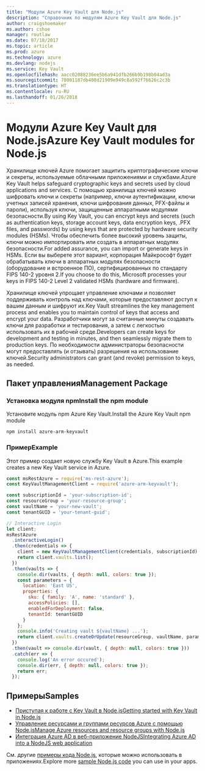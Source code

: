 ```yaml
---
title: "Модули Azure Key Vault для Node.js"
description: "Справочник по модулям Azure Key Vault для Node.js"
author: craigshoemaker
ms.author: cshoe
manager: routlaw
ms.date: 07/18/2017
ms.topic: article
ms.prod: azure
ms.technology: azure
ms.devlang: nodejs
ms.service: Key Vault
ms.openlocfilehash: aacc02088236ee5b6a941dfb266b9b198b04ad3a
ms.sourcegitcommit: 78001187db408d21909e949c8a592f76626c2c3b
ms.translationtype: HT
ms.contentlocale: ru-RU
ms.lasthandoff: 01/26/2018
---
```

# <a name="azure-key-vault-modules-for-nodejs"></a><span data-ttu-id="7c624-103">Модули Azure Key Vault для Node.js</span><span class="sxs-lookup"><span data-stu-id="7c624-103">Azure Key Vault modules for Node.js</span></span>

<span data-ttu-id="7c624-104">Хранилище ключей Azure помогает защитить криптографические ключи и секреты, используемые облачными приложениями и службами.</span><span class="sxs-lookup"><span data-stu-id="7c624-104">Azure Key Vault helps safeguard cryptographic keys and secrets used by cloud applications and services.</span></span> <span data-ttu-id="7c624-105">С помощью хранилища ключей можно шифровать ключи и секреты (например, ключи аутентификации, ключи учетных записей хранения, ключи шифрования данных, PFX-файлы и пароли), используя ключи, защищенные аппаратными модулями безопасности.</span><span class="sxs-lookup"><span data-stu-id="7c624-105">By using Key Vault, you can encrypt keys and secrets (such as authentication keys, storage account keys, data encryption keys, .PFX files, and passwords) by using keys that are protected by hardware security modules (HSMs).</span></span> <span data-ttu-id="7c624-106">Чтобы обеспечить более высокий уровень защиты, ключи можно импортировать или создать в аппаратных модулях безопасности.</span><span class="sxs-lookup"><span data-stu-id="7c624-106">For added assurance, you can import or generate keys in HSMs.</span></span> <span data-ttu-id="7c624-107">Если вы выберете этот вариант, корпорация Майкрософт будет обрабатывать ключи в аппаратных модулях безопасности (оборудование и встроенное ПО), сертифицированных по стандарту FIPS 140-2 уровня 2.</span><span class="sxs-lookup"><span data-stu-id="7c624-107">If you choose to do this, Microsoft processes your keys in FIPS 140-2 Level 2 validated HSMs (hardware and firmware).</span></span>

<span data-ttu-id="7c624-108">Хранилище ключей упрощает управление ключами и позволяет поддерживать контроль над ключами, которые предоставляют доступ к вашим данным и шифруют их.</span><span class="sxs-lookup"><span data-stu-id="7c624-108">Key Vault streamlines the key management process and enables you to maintain control of keys that access and encrypt your data.</span></span> <span data-ttu-id="7c624-109">Разработчики могут за считанные минуты создавать ключи для разработки и тестирования, а затем с легкостью использовать их в рабочей среде.</span><span class="sxs-lookup"><span data-stu-id="7c624-109">Developers can create keys for development and testing in minutes, and then seamlessly migrate them to production keys.</span></span> <span data-ttu-id="7c624-110">По необходимости администраторы безопасности могут предоставлять (и отзывать) разрешения на использование ключей.</span><span class="sxs-lookup"><span data-stu-id="7c624-110">Security administrators can grant (and revoke) permission to keys, as needed.</span></span>

## <a name="management-package"></a><span data-ttu-id="7c624-111">Пакет управления</span><span class="sxs-lookup"><span data-stu-id="7c624-111">Management Package</span></span>

### <a name="install-the-npm-module"></a><span data-ttu-id="7c624-112">Установка модуля npm</span><span class="sxs-lookup"><span data-stu-id="7c624-112">Install the npm module</span></span> 

<span data-ttu-id="7c624-113">Установите модуль npm Azure Key Vault.</span><span class="sxs-lookup"><span data-stu-id="7c624-113">Install the Azure Key Vault npm module</span></span>

```bash
npm install azure-arm-keyvault
```

### <a name="example"></a><span data-ttu-id="7c624-114">Пример</span><span class="sxs-lookup"><span data-stu-id="7c624-114">Example</span></span>

<span data-ttu-id="7c624-115">Этот пример создает новую службу Key Vault в Azure.</span><span class="sxs-lookup"><span data-stu-id="7c624-115">This example creates a new Key Vault service in Azure.</span></span>

```javascript
const msRestAzure = require('ms-rest-azure');
const KeyVaultManagementClient = require('azure-arm-keyvault');

const subscriptionId = 'your-subscription-id';
const resourceGroup = 'your-resource-group';
const vaultName = 'your-new-vault';
const tenantGUID = 'your-tenant-guid';

// Interactive Login
let client;
msRestAzure
  .interactiveLogin()
  .then(credentials => {
    client = new KeyVaultManagementClient(credentials, subscriptionId);
    return client.vaults.list();
  })
  .then(vaults => {
    console.dir(vaults, { depth: null, colors: true });
    const parameters = {
      location: 'East US',
      properties: {
        sku: { family: 'A', name: 'standard' },
        accessPolicies: [],
        enabledForDeployment: false,
        tenantId: tenantGUID
      }
    };
    console.info('Creating vault ${vaultName} ...');
    return client.vaults.createOrUpdate(resourceGroup, vaultName, parameters);
  })
  .then(vault => console.dir(vault, { depth: null, colors: true }))
  .catch(err => {
    console.log('An error occured');
    console.dir(err, { depth: null, colors: true });
    return err;
  });
```

## <a name="samples"></a><span data-ttu-id="7c624-116">Примеры</span><span class="sxs-lookup"><span data-stu-id="7c624-116">Samples</span></span>

- [<span data-ttu-id="7c624-117">Приступая к работе с Key Vault в Node.js</span><span class="sxs-lookup"><span data-stu-id="7c624-117">Getting started with Key Vault in Node.js</span></span>](https://azure.microsoft.com/resources/samples/key-vault-node-getting-started/)
- [<span data-ttu-id="7c624-118">Управление ресурсами и группами ресурсов Azure с помощью Node.js</span><span class="sxs-lookup"><span data-stu-id="7c624-118">Manage Azure resources and resource groups with Node.js</span></span>](https://azure.microsoft.com/resources/samples/resource-manager-node-resources-and-groups/) 
- [<span data-ttu-id="7c624-119">Интеграция Azure AD в веб-приложение NodeJS</span><span class="sxs-lookup"><span data-stu-id="7c624-119">Integrating Azure AD into a NodeJS web application</span></span>](https://azure.microsoft.com/resources/samples/active-directory-node-webapp-openidconnect/) 

<span data-ttu-id="7c624-120">См. другие [примеры кода Node.js](https://azure.microsoft.com/resources/samples/?platform=nodejs), которые можно использовать в приложениях.</span><span class="sxs-lookup"><span data-stu-id="7c624-120">Explore more [sample Node.js code](https://azure.microsoft.com/resources/samples/?platform=nodejs) you can use in your apps.</span></span>
